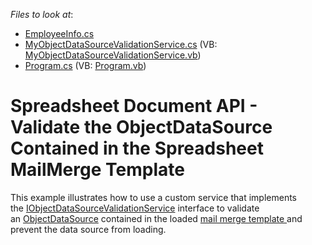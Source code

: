 <!-- default file list -->
*Files to look at*:

* [EmployeeInfo.cs](./CS/EmployeeInfo/EmployeeInfo.cs)
* [MyObjectDataSourceValidationService.cs](./CS/MailMergeExample/MyObjectDataSourceValidationService.cs) (VB: [MyObjectDataSourceValidationService.vb](./VB/MailMergeExample/MyObjectDataSourceValidationService.vb))
* [Program.cs](./CS/MailMergeExample/Program.cs) (VB: [Program.vb](./VB/MailMergeExample/Program.vb))
<!-- default file list end -->
# Spreadsheet Document API - Validate the ObjectDataSource Contained in the Spreadsheet MailMerge Template


This example illustrates how to use a custom service that implements the <a href="http://help.devexpress.com/#CoreLibraries/clsDevExpressXtraSpreadsheetServicesIObjectDataSourceValidationServicetopic">IObjectDataSourceValidationService</a> interface to validate an <a href="https://documentation.devexpress.com/#CoreLibraries/clsDevExpressDataAccessObjectBindingObjectDataSourcetopic">ObjectDataSource</a> contained in the loaded <a href="http://help.devexpress.com/#DocumentServer/CustomDocument118747">mail merge template </a>and prevent the data source from loading.

<br/>


